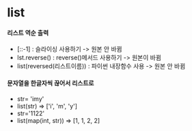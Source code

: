 # list

#### 리스트 역순 출력

- [::-1] : 슬라이싱 사용하기 ->  원본 안 바뀜
- lst.reverse() : reverse()메서드 사용하기  -> 원본이 바뀜
- list(reversed(리스트이름)) : 파이썬 내장함수 사용 -> 원본 안 바뀜



#### 문자열을 한글자씩 끊어서 리스트로

- str= 'imy'
- list(str) => ['i', 'm', 'y']
- str='1122'
- list(map(int, str)) => [1, 1, 2, 2]




